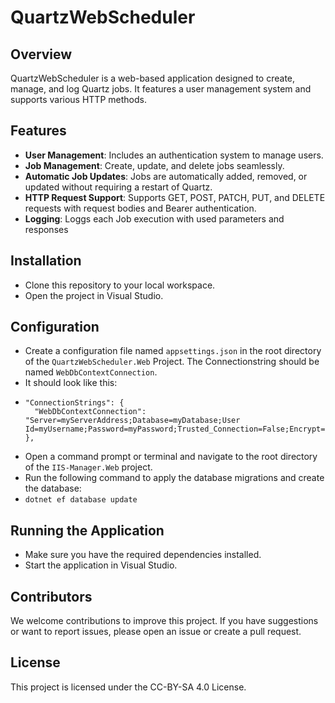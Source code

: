 # QuartzWebScheduler

## Overview

QuartzWebScheduler is a web-based application designed to create, manage, and log Quartz jobs. It features a user management system and supports various HTTP methods.

## Features

- **User Management**: Includes an authentication system to manage users.
- **Job Management**: Create, update, and delete jobs seamlessly.
- **Automatic Job Updates**: Jobs are automatically added, removed, or updated without requiring a restart of Quartz.
- **HTTP Request Support**: Supports GET, POST, PATCH, PUT, and DELETE requests with request bodies and Bearer authentication.
- **Logging**: Loggs each Job execution with used parameters and responses

## Installation
- Clone this repository to your local workspace.
- Open the project in Visual Studio.

## Configuration
- Create a configuration file named `appsettings.json` in the root directory of the `QuartzWebScheduler.Web` Project. The Connectionstring should be named `WebDbContextConnection`.
- It should look like this:
- ```{
  "ConnectionStrings": {
    "WebDbContextConnection": "Server=myServerAddress;Database=myDatabase;User Id=myUsername;Password=myPassword;Trusted_Connection=False;Encrypt=False;"
  },
- Open a command prompt or terminal and navigate to the root directory of the `IIS-Manager.Web` project.
- Run the following command to apply the database migrations and create the database:
- `dotnet ef database update`

## Running the Application
- Make sure you have the required dependencies installed.
- Start the application in Visual Studio.

## Contributors
We welcome contributions to improve this project. If you have suggestions or want to report issues, please open an issue or create a pull request.

## License
This project is licensed under the CC-BY-SA 4.0 License.
